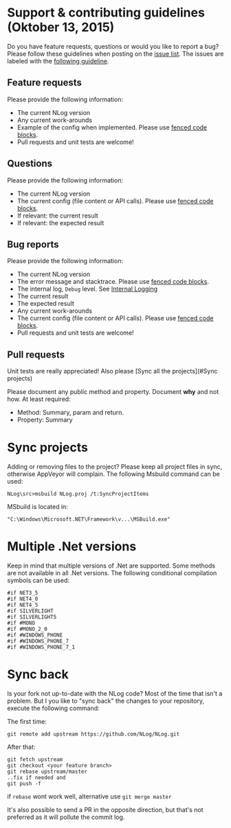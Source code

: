 Support & contributing guidelines (Oktober 13, 2015)
===
Do you have feature requests, questions or would you like to report a bug? Please follow these guidelines when posting on the [issue list](https://github.com/NLog/NLog/issues). The issues are labeled with the [following guideline](issue-labeling.md). 

Feature requests
----
Please provide the following information:
- The current NLog version
- Any current work-arounds
- Example of the config when implemented. Please use [fenced code blocks](https://help.github.com/articles/creating-and-highlighting-code-blocks/#fenced-code-blocks).
- Pull requests and unit tests are welcome! 

Questions
----
Please provide the following information:
- The current NLog version
- The current config (file content or API calls). Please use [fenced code blocks](https://help.github.com/articles/creating-and-highlighting-code-blocks/#fenced-code-blocks).
- If relevant: the current result
- If relevant: the expected result

 

Bug reports
----
Please provide the following information:
- The current NLog version
- The error message and stacktrace. Please use [fenced code blocks](https://help.github.com/articles/creating-and-highlighting-code-blocks/#fenced-code-blocks).
- The internal log, `Debug` level. See [Internal Logging](https://github.com/NLog/NLog/wiki/Internal-Logging)
- The current result
- The expected result 
- Any current work-arounds
- The current config (file content or API calls). Please use [fenced code blocks](https://help.github.com/articles/creating-and-highlighting-code-blocks/#fenced-code-blocks).
- Pull requests and unit tests are welcome!



Pull requests
----
Unit tests are really appreciated! Also please [Sync all the projects](#Sync projects) 

Please document any public method and property. Document **why** and not how. At least required: 

* Method: Summary, param and return.
* Property: Summary

Sync projects
===
Adding or removing files to the project? Please keep all project files in sync, otherwise AppVeyor will complain.
The following Msbuild command can be used:
```
NLog\src>msbuild NLog.proj /t:SyncProjectItems
```

MSbuild is located in:
```
"C:\Windows\Microsoft.NET\Framework\v...\MSBuild.exe"
```


Multiple .Net versions
===
Keep in mind that multiple versions of .Net are supported. Some methods are not available in all .Net versions. The following conditional compilation symbols can be used:

```
#if NET3_5
#if NET4_0
#if NET4_5
#if SILVERLIGHT
#if SILVERLIGHT5
#if #MONO
#if #MONO_2_0
#if #WINDOWS_PHONE
#if #WINDOWS_PHONE_7
#if #WINDOWS_PHONE_7_1
```

Sync back
===
Is your fork not up-to-date with the NLog code? Most of the time that isn't a problem. But I you like to "sync back" the changes to your repository, execute the following command:

The first time:
```
git remote add upstream https://github.com/NLog/NLog.git 
```

After that:

```
git fetch upstream
git checkout <your feature branch>
git rebase upstream/master
..fix if needed and
git push -f 
```

if `rebase` wont work well, alternative use `git merge master`

It's also possible to send a PR in the opposite direction, but that's not preferred as it will pollute the commit log.
